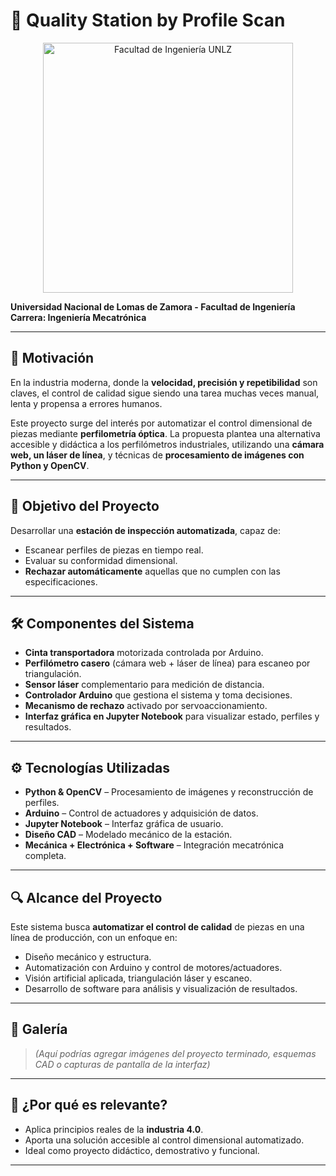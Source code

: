 # 📏 Quality Station by Profile Scan

<p align="center">
  <img src="https://github.com/user-attachments/assets/a0071c10-336a-4c55-b558-5432a1d91d9e" alt="Facultad de Ingeniería UNLZ" width="400"/>
</p>

**Universidad Nacional de Lomas de Zamora - Facultad de Ingeniería**  
**Carrera: Ingeniería Mecatrónica**

---

## 🎯 Motivación

En la industria moderna, donde la **velocidad, precisión y repetibilidad** son claves, el control de calidad sigue siendo una tarea muchas veces manual, lenta y propensa a errores humanos.

Este proyecto surge del interés por automatizar el control dimensional de piezas mediante **perfilometría óptica**. La propuesta plantea una alternativa accesible y didáctica a los perfilómetros industriales, utilizando una **cámara web, un láser de línea**, y técnicas de **procesamiento de imágenes con Python y OpenCV**.

---

## 🧠 Objetivo del Proyecto

Desarrollar una **estación de inspección automatizada**, capaz de:

- Escanear perfiles de piezas en tiempo real.
- Evaluar su conformidad dimensional.
- **Rechazar automáticamente** aquellas que no cumplen con las especificaciones.

---

## 🛠️ Componentes del Sistema

- **Cinta transportadora** motorizada controlada por Arduino.
- **Perfilómetro casero** (cámara web + láser de línea) para escaneo por triangulación.
- **Sensor láser** complementario para medición de distancia.
- **Controlador Arduino** que gestiona el sistema y toma decisiones.
- **Mecanismo de rechazo** activado por servoaccionamiento.
- **Interfaz gráfica en Jupyter Notebook** para visualizar estado, perfiles y resultados.

---

## ⚙️ Tecnologías Utilizadas

- **Python & OpenCV** – Procesamiento de imágenes y reconstrucción de perfiles.
- **Arduino** – Control de actuadores y adquisición de datos.
- **Jupyter Notebook** – Interfaz gráfica de usuario.
- **Diseño CAD** – Modelado mecánico de la estación.
- **Mecánica + Electrónica + Software** – Integración mecatrónica completa.

---

## 🔍 Alcance del Proyecto

Este sistema busca **automatizar el control de calidad** de piezas en una línea de producción, con un enfoque en:

- Diseño mecánico y estructura.
- Automatización con Arduino y control de motores/actuadores.
- Visión artificial aplicada, triangulación láser y escaneo.
- Desarrollo de software para análisis y visualización de resultados.

---

## 📸 Galería

> *(Aquí podrías agregar imágenes del proyecto terminado, esquemas CAD o capturas de pantalla de la interfaz)*

---

## 🚀 ¿Por qué es relevante?

- Aplica principios reales de la **industria 4.0**.
- Aporta una solución accesible al control dimensional automatizado.
- Ideal como proyecto didáctico, demostrativo y funcional.

---




